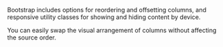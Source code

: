 Bootstrap includes options for reordering and offsetting columns, and responsive utility classes for showing and hiding content by device. 

You can easily swap the visual arrangement of columns without affecting the source order.